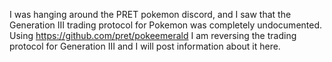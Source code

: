 I was hanging around the PRET pokemon discord, and I saw that the Generation III trading protocol for Pokemon was completely undocumented. Using https://github.com/pret/pokeemerald I am reversing the trading protocol for Generation III and I will post information about it here.
